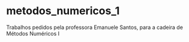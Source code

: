 metodos_numericos_1
===================

Trabalhos pedidos pela professora Emanuele Santos, para a cadeira de Métodos Numéricos I